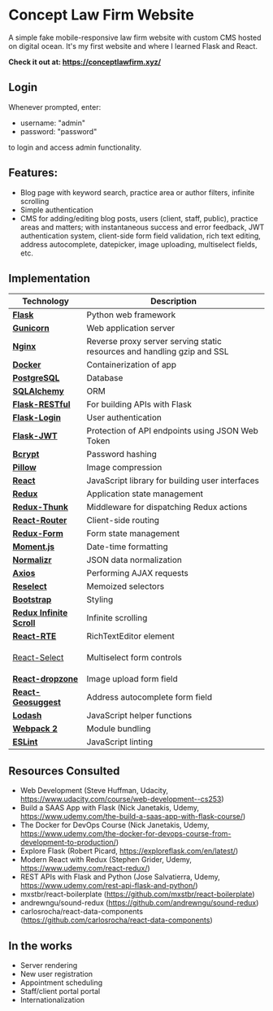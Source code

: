 # Concept Law Firm Website

A simple fake mobile-responsive law firm website with custom CMS hosted on digital ocean. It's my first website and where I learned Flask and React.

<strong>Check it out at: https://conceptlawfirm.xyz/</strong>

## Login

Whenever prompted, enter:

- username: "admin"
- password: "password" 

to login and access admin functionality.

## Features:

- Blog page with keyword search, practice area or author filters, infinite scrolling
- Simple authentication
- CMS for adding/editing blog posts, users (client, staff, public), practice areas and matters; with instantaneous success and error feedback, JWT authentication system, client-side form field validation, rich text editing, address autocomplete, datepicker, image uploading, multiselect fields, etc.
 
## Implementation

| Technology | Description |
|------|-------------|
| [<b>Flask</b>](http://flask.pocoo.org/) |  Python web framework |
| [<b>Gunicorn</b>](http://gunicorn.org/) | Web application server |
| [<b>Nginx</b>](https://www.nginx.com/) | Reverse proxy server serving static resources and handling gzip and SSL |
| [<b>Docker</b>](https://www.docker.com/) | Containerization of app |
| [<b>PostgreSQL</b>](https://www.postgresql.org/) | Database |
| [<b>SQLAlchemy</b>](http://www.sqlalchemy.org/) | ORM |
| [<b>Flask-RESTful</b>](http://flask-restful-cn.readthedocs.io/en/0.3.4/) | For building APIs with Flask |
| [<b>Flask-Login</b>](https://pypi.python.org/pypi/Flask-Login) | User authentication |
| [<b>Flask-JWT</b>](https://pythonhosted.org/Flask-JWT/) | Protection of API endpoints using JSON Web Token |
| [<b>Bcrypt</b>](https://pypi.python.org/pypi/bcrypt/3.1.3) | Password hashing |
| [<b>Pillow</b>](https://python-pillow.org/) | Image compression |
| [<b>React</b>](https://facebook.github.io/react/) | JavaScript library for building user interfaces |
| [<b>Redux</b>](https://redux.js.org/docs/introduction/) | Application state management |
| [<b>Redux-Thunk</b>](https://github.com/gaearon/redux-thunk) | Middleware for dispatching Redux actions |
| [<b>React-Router</b>](https://github.com/ReactTraining/react-router) | Client-side routing |
| [<b>Redux-Form</b>](http://redux-form.com/) | Form state management |
| [<b>Moment.js</b>](https://momentjs.com/) | Date-time formatting |
| [<b>Normalizr</b>](https://github.com/paularmstrong/normalizr) | JSON data normalization |
| [<b>Axios</b>](https://github.com/mzabriskie/axios) | Performing AJAX requests |
| [<b>Reselect</b>](https://github.com/reactjs/reselect) | Memoized selectors |
| [<b>Bootstrap</b>](http://getbootstrap.com/) | Styling |
| [<b>Redux Infinite Scroll</b>](https://github.com/RealScout/redux-infinite-scroll) | Infinite scrolling |
| [<b>React-RTE</b>](https://github.com/sstur/react-rte) | RichTextEditor element |
| [<p>React-Select</p>](https://github.com/JedWatson/react-select) | Multiselect form controls |
| [<b>React-dropzone</b>](https://github.com/okonet/react-dropzone) | Image upload form field |
| [<b>React-Geosuggest</b>](https://github.com/ubilabs/react-geosuggest) | Address autocomplete form field |
| [<b>Lodash</b>](https://lodash.com/) | JavaScript helper functions |
| [<b>Webpack 2</b>](https://webpack.github.io/) | Module bundling |
| [<b>ESLint</b>](http://eslint.org/) | JavaScript linting |

## Resources Consulted

- Web Development (Steve Huffman, Udacity, https://www.udacity.com/course/web-development--cs253)
- Build a SAAS App with Flask (Nick Janetakis, Udemy, https://www.udemy.com/the-build-a-saas-app-with-flask-course/)
- The Docker for DevOps Course (Nick Janetakis, Udemy, https://www.udemy.com/the-docker-for-devops-course-from-development-to-production/)
- Explore Flask (Robert Picard, https://exploreflask.com/en/latest/)
- Modern React with Redux (Stephen Grider, Udemy, https://www.udemy.com/react-redux/)
- REST APIs with Flask and Python (Jose Salvatierra, Udemy, https://www.udemy.com/rest-api-flask-and-python/)
- mxstbr/react-boilerplate (https://github.com/mxstbr/react-boilerplate)
- andrewngu/sound-redux (https://github.com/andrewngu/sound-redux)
- carlosrocha/react-data-components (https://github.com/carlosrocha/react-data-components)

## In the works

- Server rendering
- New user registration
- Appointment scheduling
- Staff/client portal portal
- Internationalization

